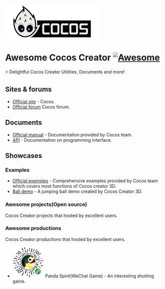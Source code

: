 ![avatar](resources/CocosLogo.png)

# Awesome Cocos Creator [![Awesome](https://awesome.re/badge.svg)](https://awesome.re)

⚡️ Delightful Cocos Creator Utilities, Documents and more!

## Sites & forums

- [Official site](www.cocos.com) - Cocos.
- [Official forum](https://forum.cocos.org/) Cocos forum.

## Documents

- [Official manual](https://docs.cocos.com/creator3d/manual/en/) - Documentation provided by Cocos team.
- [API](https://docs.cocos.com/creator3d/api/en/) - Documentation on programming interface.

## Showcases

### Examples

- [Official examples](https://github.com/cocos-creator/example-3d) - Comprehensive examples provided by Cocos team which covers most functions of Cocos creator 3D.
- [Ball demo](https://github.com/cocos-creator/demo-ball) - A jumping ball demo created by Cocos Creator 3D.

### Awesome projects(Open source)

Cocos Creator projects that hosted by excellent users.

### Awesome productions

Cocos Creator productions that hosted by excellent users.

- ![avatar](resources/PandaSpirit.jpg) Panda Spirit(WeChat Game) - An interesting shotting game.
